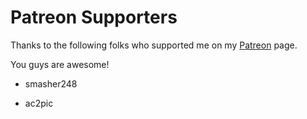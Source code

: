 # Patreon Supporters

Thanks to the following folks who supported me on my [Patreon](https://www.patreon.com/illusion0001) page.

You guys are awesome!

- smasher248

- ac2pic

<!--
- Ethan Snyder

- cad5150
-->

